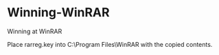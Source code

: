 # Winning-WinRAR
Winning at WinRAR

Place rarreg.key into C:\Program Files\WinRAR with the copied contents.
